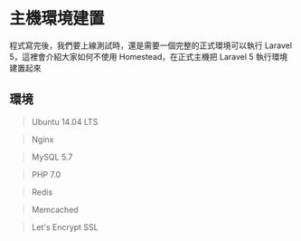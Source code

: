 # 主機環境建置

程式寫完後，我們要上線測試時，還是需要一個完整的正式環境可以執行 Laravel 5，這裡會介紹大家如何不使用 Homestead，在正式主機把 Laravel 5 執行環境建置起來

## 環境

> Ubuntu 14.04 LTS

> Nginx

> MySQL 5.7

> PHP 7.0

> Redis

> Memcached

> Let's Encrypt SSL
